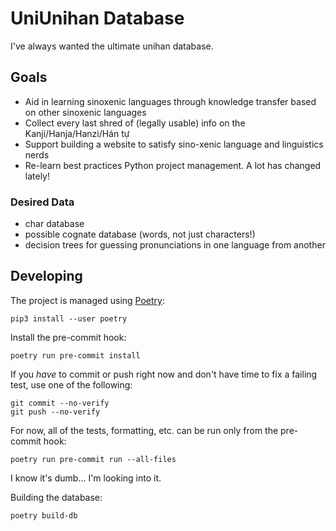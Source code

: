 # UniUnihan Database

I've always wanted the ultimate unihan database.

## Goals

* Aid in learning sinoxenic languages through knowledge transfer based on other sinoxenic languages
* Collect every last shred of (legally usable) info on the Kanji/Hanja/Hanzi/Hán tự
* Support building a website to satisfy sino-xenic language and linguistics nerds
* Re-learn best practices Python project management. A lot has changed lately!

### Desired Data

* char database
* possible cognate database (words, not just characters!)
* decision trees for guessing pronunciations in one language from another

## Developing

The project is managed using [Poetry](https://python-poetry.org/docs/):

    pip3 install --user poetry

Install the pre-commit hook:

    poetry run pre-commit install

If you *have* to commit or push right now and don't have time to fix a failing test, use one of the following:

    git commit --no-verify
    git push --no-verify

For now, all of the tests, formatting, etc. can be run only from the pre-commit hook:

    poetry run pre-commit run --all-files

I know it's dumb... I'm looking into it.

Building the database:

    poetry build-db
